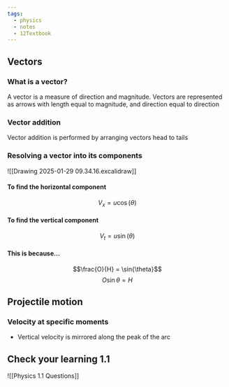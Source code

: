 ```yaml
---
tags:
  - physics
  - notes
  - 12Textbook
---
```

## Vectors
### What is a vector?
A vector is a measure of direction and magnitude. Vectors are represented as arrows with length equal to magnitude, and direction equal to direction

### Vector addition
Vector addition is performed by arranging vectors head to tails


### Resolving a vector into its components
![[Drawing 2025-01-29 09.34.16.excalidraw]]
#### To find the horizontal component
$$V_x = u \cos{(\theta)}$$
#### To find the vertical component
$$V_t = u \sin{(\theta)}$$

#### This is because...
$$\frac{O}{H} = \sin{\theta}$$
$$O\sin{\theta} = H$$

## Projectile motion

### Velocity at specific moments
- Vertical velocity is mirrored along the peak of the arc


## Check your learning 1.1
![[Physics 1.1 Questions]]
